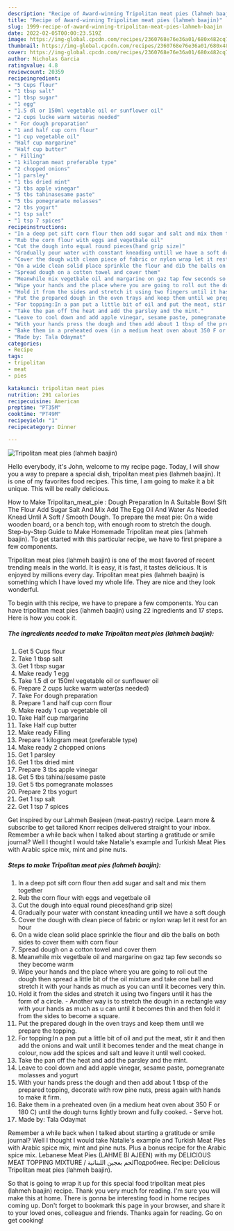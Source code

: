 ```yaml
---
description: "Recipe of Award-winning Tripolitan meat pies (lahmeh baajin)"
title: "Recipe of Award-winning Tripolitan meat pies (lahmeh baajin)"
slug: 1999-recipe-of-award-winning-tripolitan-meat-pies-lahmeh-baajin
date: 2022-02-05T00:00:23.519Z
image: https://img-global.cpcdn.com/recipes/2360768e76e36a01/680x482cq70/tripolitan-meat-pies-lahmeh-baajin-recipe-main-photo.jpg
thumbnail: https://img-global.cpcdn.com/recipes/2360768e76e36a01/680x482cq70/tripolitan-meat-pies-lahmeh-baajin-recipe-main-photo.jpg
cover: https://img-global.cpcdn.com/recipes/2360768e76e36a01/680x482cq70/tripolitan-meat-pies-lahmeh-baajin-recipe-main-photo.jpg
author: Nicholas Garcia
ratingvalue: 4.8
reviewcount: 20359
recipeingredient:
- "5 Cups flour"
- "1 tbsp salt"
- "1 tbsp sugar"
- "1 egg"
- "1.5 dl or 150ml vegetable oil or sunflower oil"
- "2 cups lucke warm wateras needed"
- " For dough preparation"
- "1 and half cup corn flour"
- "1 cup vegetable oil"
- "Half cup margarine"
- "Half cup butter"
- " Filling"
- "1 kilogram meat preferable type"
- "2 chopped onions"
- "1 parsley"
- "1 tbs dried mint"
- "3 tbs apple vinegar"
- "5 tbs tahinasesame paste"
- "5 tbs pomegranate molasses"
- "2 tbs yogurt"
- "1 tsp salt"
- "1 tsp 7 spices"
recipeinstructions:
- "In a deep pot sift corn flour then add sugar and salt and mix them together"
- "Rub the corn flour with eggs and vegetbale oil"
- "Cut the dough into equal round pieces(hand grip size)"
- "Gradually pour water with constant kneading untill we have a soft dough"
- "Cover the dough with clean piece of fabric or nylon wrap let it rest for an hour"
- "On a wide clean solid place sprinkle the flour and dib the balls on both sides to cover them with corn flour"
- "Spread dough on a cotton towel and cover them"
- "Meanwhile mix vegetbale oil and margarine on gaz tap few seconds so they become warm"
- "Wipe your hands and the place where you are going to roll out the dough then spread a little bit of the oil mixture and take one ball and stretch it with your hands as much as you can until it becomes very thin."
- "Hold it from the sides and stretch it using two fingers until it has the form of a circle. Another way is to stretch the dough in a rectangle way with your hands as much as u can until it becomes thin and then fold it from the sides to become a square."
- "Put the prepared dough in the oven trays and keep them until we prepare the topping."
- "For topping:In a pan put a little bit of oil and put the meat, stir it and then add the onions and wait until it becomes tender and the meat change in colour, now add the spices and salt and leave it until well cooked."
- "Take the pan off the heat and add the parsley and the mint."
- "Leave to cool down and add apple vinegar, sesame paste, pomegranate molasses and yogurt"
- "With your hands press the dough and then add about 1 tbsp of the prepared topping, decorate with row pine nuts, press again with hands to make it firm."
- "Bake them in a preheated oven (in a medium heat oven about 350 F or 180 C) until the dough turns lightly brown and fully cooked. Serve hot."
- "Made by: Tala Odaymat"
categories:
- Recipe
tags:
- tripolitan
- meat
- pies

katakunci: tripolitan meat pies 
nutrition: 291 calories
recipecuisine: American
preptime: "PT35M"
cooktime: "PT49M"
recipeyield: "1"
recipecategory: Dinner

---
```



![Tripolitan meat pies (lahmeh baajin)](https://img-global.cpcdn.com/recipes/2360768e76e36a01/680x482cq70/tripolitan-meat-pies-lahmeh-baajin-recipe-main-photo.jpg)

Hello everybody, it's John, welcome to my recipe page. Today, I will show you a way to prepare a special dish, tripolitan meat pies (lahmeh baajin). It is one of my favorites food recipes. This time, I am going to make it a bit unique. This will be really delicious.

How to Make Tripolitan_meat_pie : Dough Preparation In A Suitable Bowl Sift The Flour Add Sugar Salt And Mix Add The Egg Oil And Water As Needed Knead Until A Soft / Smooth Dough. To prepare the meat pie: On a wide wooden board, or a bench top, with enough room to stretch the dough. Step-by-Step Guide to Make Homemade Tripolitan meat pies (lahmeh baajin). To get started with this particular recipe, we have to first prepare a few components.

Tripolitan meat pies (lahmeh baajin) is one of the most favored of recent trending meals in the world. It is easy, it is fast, it tastes delicious. It is enjoyed by millions every day. Tripolitan meat pies (lahmeh baajin) is something which I have loved my whole life. They are nice and they look wonderful.


To begin with this recipe, we have to prepare a few components. You can have tripolitan meat pies (lahmeh baajin) using 22 ingredients and 17 steps. Here is how you cook it.

<!--inarticleads1-->

##### The ingredients needed to make Tripolitan meat pies (lahmeh baajin):

1. Get 5 Cups flour
1. Take 1 tbsp salt
1. Get 1 tbsp sugar
1. Make ready 1 egg
1. Take 1.5 dl or 150ml vegetable oil or sunflower oil
1. Prepare 2 cups lucke warm water(as needed)
1. Take  For dough preparation
1. Prepare 1 and half cup corn flour
1. Make ready 1 cup vegetable oil
1. Take Half cup margarine
1. Take Half cup butter
1. Make ready  Filling
1. Prepare 1 kilogram meat (preferable type)
1. Make ready 2 chopped onions
1. Get 1 parsley
1. Get 1 tbs dried mint
1. Prepare 3 tbs apple vinegar
1. Get 5 tbs tahina/sesame paste
1. Get 5 tbs pomegranate molasses
1. Prepare 2 tbs yogurt
1. Get 1 tsp salt
1. Get 1 tsp 7 spices


Get inspired by our Lahmeh Beajeen (meat-pastry) recipe. Learn more &amp; subscribe to get tailored Knorr recipes delivered straight to your inbox. Remember a while back when I talked about starting a gratitude or smile journal? Well I thought I would take Natalie&#39;s example and Turkish Meat Pies with Arabic spice mix, mint and pine nuts. 

<!--inarticleads2-->

##### Steps to make Tripolitan meat pies (lahmeh baajin):

1. In a deep pot sift corn flour then add sugar and salt and mix them together
1. Rub the corn flour with eggs and vegetbale oil
1. Cut the dough into equal round pieces(hand grip size)
1. Gradually pour water with constant kneading untill we have a soft dough
1. Cover the dough with clean piece of fabric or nylon wrap let it rest for an hour
1. On a wide clean solid place sprinkle the flour and dib the balls on both sides to cover them with corn flour
1. Spread dough on a cotton towel and cover them
1. Meanwhile mix vegetbale oil and margarine on gaz tap few seconds so they become warm
1. Wipe your hands and the place where you are going to roll out the dough then spread a little bit of the oil mixture and take one ball and stretch it with your hands as much as you can until it becomes very thin.
1. Hold it from the sides and stretch it using two fingers until it has the form of a circle. - Another way is to stretch the dough in a rectangle way with your hands as much as u can until it becomes thin and then fold it from the sides to become a square.
1. Put the prepared dough in the oven trays and keep them until we prepare the topping.
1. For topping:In a pan put a little bit of oil and put the meat, stir it and then add the onions and wait until it becomes tender and the meat change in colour, now add the spices and salt and leave it until well cooked.
1. Take the pan off the heat and add the parsley and the mint.
1. Leave to cool down and add apple vinegar, sesame paste, pomegranate molasses and yogurt
1. With your hands press the dough and then add about 1 tbsp of the prepared topping, decorate with row pine nuts, press again with hands to make it firm.
1. Bake them in a preheated oven (in a medium heat oven about 350 F or 180 C) until the dough turns lightly brown and fully cooked. - Serve hot.
1. Made by: Tala Odaymat


Remember a while back when I talked about starting a gratitude or smile journal? Well I thought I would take Natalie&#39;s example and Turkish Meat Pies with Arabic spice mix, mint and pine nuts. Plus a bonus recipe for the Arabic spice mix. Lebanese Meat Pies (LAHME BI AJEEN) with my DELICIOUS MEAT TOPPING MIXTURE / لحم بعجين اللبنانيةПодробнее. Recipe: Delicious Tripolitan meat pies (lahmeh baajin). 

So that is going to wrap it up for this special food tripolitan meat pies (lahmeh baajin) recipe. Thank you very much for reading. I'm sure you will make this at home. There is gonna be interesting food in home recipes coming up. Don't forget to bookmark this page in your browser, and share it to your loved ones, colleague and friends. Thanks again for reading. Go on get cooking!
